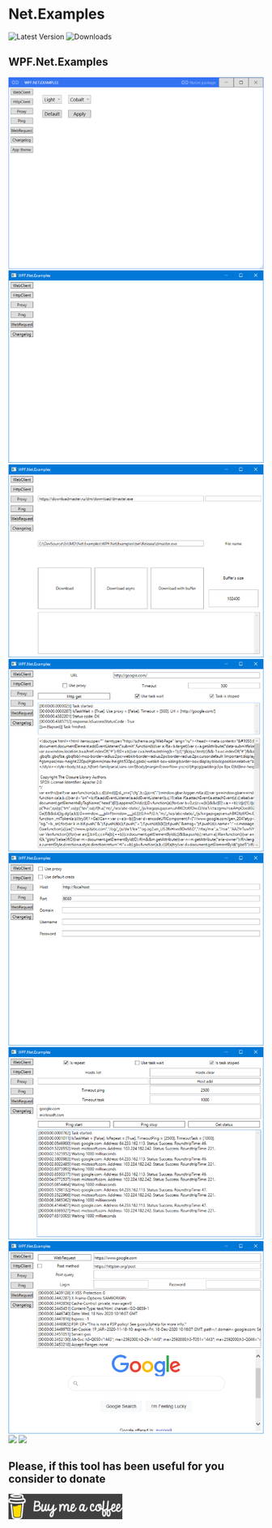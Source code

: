 # Net.Examples

![Latest Version](https://img.shields.io/github/release/DamianMorozov/Net.Examples.svg)
![Downloads](https://img.shields.io/github/downloads/DamianMorozov/Net.Examples/total.svg)

## WPF.Net.Examples

![](Assets/WPF.Net.Examples.AppTheme.png?raw=true)
![](Assets/WPF.Net.Examples.png?raw=true)
![](Assets/WPF.Net.Examples.WebClient.png?raw=true)
![](Assets/WPF.Net.Examples.HttpClient.png?raw=true)
![](Assets/WPF.Net.Examples.Proxy.png?raw=true)
![](Assets/WPF.Net.Examples.Ping.png?raw=true)
![](Assets/WPF.Net.Examples.WebRequest.png?raw=true)
![](Assets/WPF.Net.Examples.BrowseSharp?raw=true)
![](Assets/WPF.Net.Examples.WebParse?raw=true)

## Please, if this tool has been useful for you consider to donate
[![Buy me a coffee](Assets/Buy_me_a_coffee.png?raw=true)](https://www.buymeacoffee.com/DamianVM)
